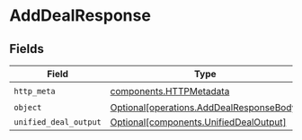 # AddDealResponse


## Fields

| Field                                                                                      | Type                                                                                       | Required                                                                                   | Description                                                                                |
| ------------------------------------------------------------------------------------------ | ------------------------------------------------------------------------------------------ | ------------------------------------------------------------------------------------------ | ------------------------------------------------------------------------------------------ |
| `http_meta`                                                                                | [components.HTTPMetadata](../../models/components/httpmetadata.md)                         | :heavy_check_mark:                                                                         | N/A                                                                                        |
| `object`                                                                                   | [Optional[operations.AddDealResponseBody]](../../models/operations/adddealresponsebody.md) | :heavy_minus_sign:                                                                         | N/A                                                                                        |
| `unified_deal_output`                                                                      | [Optional[components.UnifiedDealOutput]](../../models/components/unifieddealoutput.md)     | :heavy_minus_sign:                                                                         | N/A                                                                                        |